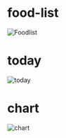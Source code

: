 # food-list
![Foodlist](https://github.com/Mahnoor12Fatima/diet-dashboard-chart/assets/100063303/b635a2e1-ac44-4f46-bea0-5d63b70c588a)
# today
![today](https://github.com/Mahnoor12Fatima/diet-dashboard-chart/assets/100063303/763cc616-1aa6-443d-8550-b36f3f5b16b7)
# chart
![chart](https://github.com/Mahnoor12Fatima/diet-dashboard-chart/assets/100063303/a61445f8-aaaf-4b8e-a945-8602e3921115)
